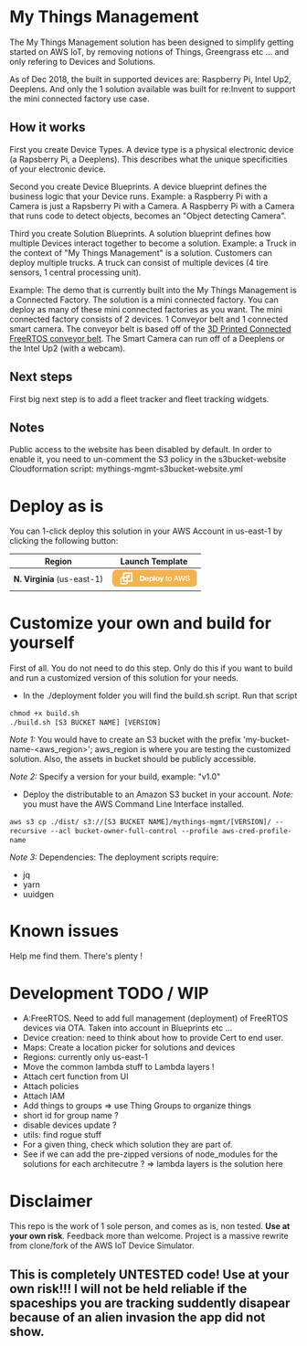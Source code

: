 # My Things Management

The My Things Management solution has been designed to simplify getting started on AWS IoT, by removing notions of Things, Greengrass etc ... and only refering to Devices and Solutions.

As of Dec 2018, the built in supported devices are: Raspberry Pi, Intel Up2, Deeplens. And only the 1 solution available was built for re:Invent to support the mini connected factory use case.

## How it works

First you create Device Types. A device type is a physical electronic device (a Rapsberry Pi, a Deeplens). This describes what the unique specificities of your electronic device.

Second you create Device Blueprints. A device blueprint defines the business logic that your Device runs. Example: a Raspberry Pi with a Camera is just a Rapsberry Pi with a Camera. A Raspberry Pi with a Camera that runs code to detect objects, becomes an "Object detecting Camera".

Third you create Solution Blueprints. A solution blueprint defines how multiple Devices interact together to become a solution. Example: a Truck in the context of "My Things Management" is a solution. Customers can deploy multiple trucks. A truck can consist of multiple devices (4 tire sensors, 1 central processing unit).

Example:
The demo that is currently built into the My Things Management is a Connected Factory. The solution is a mini connected factory. You can deploy as many of these mini connected factories as you want. The mini connected factory consists of 2 devices. 1 Conveyor belt and 1 connected smart camera. The conveyor belt is based off of the [3D Printed Connected FreeRTOS conveyor belt](https://github.com/aws-samples/amazon-freertos-iot-conveyor-belt). The Smart Camera can run off of a Deeplens or the Intel Up2 (with a webcam).

## Next steps

First big next step is to add a fleet tracker and fleet tracking widgets.

## Notes

Public access to the website has been disabled by default.
In order to enable it, you need to un-comment the S3 policy in the s3bucket-website Cloudformation script: mythings-mgmt-s3bucket-website.yml

# Deploy as is

You can 1-click deploy this solution in your AWS Account in us-east-1 by clicking the following button:

Region | Launch Template
------------ | -------------
**N. Virginia** (us-east-1) | [![Launch My Things Management Stack into Virginia with CloudFormation](/Images/deploy-to-aws.png)](https://console.aws.amazon.com/cloudformation/home?region=us-east-1#/stacks/new?stackName=mythings&templateURL=https://s3.amazonaws.com/tims-solutions-us-east-1/mythings-mgmt/v1.0/cf/mythings-mgmt.yml)

# Customize your own and build for yourself
First of all. You do not need to do this step. Only do this if you want to build and run a customized version of this solution for your needs.

* In the ./deployment folder you will find the build.sh script. Run that script

```
chmod +x build.sh
./build.sh [S3 BUCKET NAME] [VERSION]
```
_Note 1:_ You would have to create an S3 bucket with the prefix 'my-bucket-name-<aws_region>'; aws_region is where you are testing the customized solution. Also, the assets in bucket should be publicly accessible.

_Note 2:_ Specify a version for your build, example: "v1.0"

* Deploy the distributable to an Amazon S3 bucket in your account. _Note:_ you must have the AWS Command Line Interface installed.

```
aws s3 cp ./dist/ s3://[S3 BUCKET NAME]/mythings-mgmt/[VERSION]/ --recursive --acl bucket-owner-full-control --profile aws-cred-profile-name
```

_Note 3:_ Dependencies:
The deployment scripts require:
* jq
* yarn
* uuidgen

# Known issues

Help me find them. There's plenty !

# Development TODO / WIP

* A:FreeRTOS. Need to add full management (deployment) of FreeRTOS devices via OTA. Taken into account in Blueprints etc ...
* Device creation: need to think about how to provide Cert to end user.
* Maps: Create a location picker for solutions and devices
* Regions: currently only us-east-1
* Move the common lambda stuff to Lambda layers !
* Attach cert function from UI
* Attach policies
* Attach IAM
* Add things to groups => use Thing Groups to organize things
* short id for group name ?
* disable devices update ?
* utils: find rogue stuff
* For a given thing, check which solution they are part of.
* See if we can add the pre-zipped versions of node_modules for the solutions for each architecutre ? => lambda layers is the solution here


# Disclaimer

This repo is the work of 1 sole person, and comes as is, non tested. **Use at your own risk**. Feedback more than welcome.
Project is a massive rewrite from clone/fork of the AWS IoT Device Simulator.

## This is completely UNTESTED code! Use at your own risk!!! I will not be held reliable if the spaceships you are tracking suddently disapear because of an alien invasion the app did not show.

